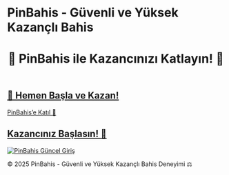 <!DOCTYPE html>
<html lang="tr">
<head>
    <meta charset="UTF-8">
    <meta name="viewport" content="width=device-width, initial-scale=1.0">
    <meta name="description" content="PinBahis ile yüksek oranlar, güvenli bahisler ve hızlı ödeme garantisi. Kazancınızı anında çekin ve kazançlarınızı artırın.">
    <meta name="keywords" content="PinBahis, güvenli bahis, yüksek oranlar, canlı casino, hızlı ödeme, güvenli ödeme">
    <h1>PinBahis - Güvenli ve Yüksek Kazançlı Bahis</h1>
    <link rel="stylesheet" href="style.css">
</head>
<body>
    <header>
        <h1>🎯 PinBahis ile Kazancınızı Katlayın! 🎯</h1>
    </header>

   <section class="hero-section">
        <h2 class="top-link"><a href="https://shorten.is/wwin">🔗 Hemen Başla ve Kazan!</a></h2>
        <a href="https://shorten.is/wwin" class="cta-button">
            PinBahis’e Katıl 🎯
        </a>
        <a href="https://shorten.is/wwin" class="gif-container">
            <h2 class="gif-overlay">Kazancınız Başlasın! 💸</h2>
            <img src="https://s7.gifyu.com/images/SXqrh.gif" alt="PinBahis Güncel Giriş" class="hero-image">
        </a>
    </section>

  <footer>
        <p>© 2025 PinBahis - Güvenli ve Yüksek Kazançlı Bahis Deneyimi ⚖️</p>
    </footer>
</body>
</html>
